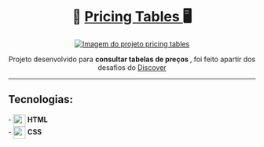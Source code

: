 <div align="center">
<h1> 🛒 <a href="https://carlos-kennedy.github.io/pricing-tables/"> Pricing Tables </a> 🖥 </h1>
<a href="https://carlos-kennedy.github.io/pricing-tables/" title="Pricing Tables"> <img src="https://i.imgur.com/lmCGZwq.gif" alt="Imagem do projeto pricing tables" /></a>
<p> Projeto desenvolvido para <strong> consultar tabelas de preços </strong>, foi feito apartir dos desafios do <a href="https://app.rocketseat.com.br/discover/challenges"> Discover </a> </p>
<hr>

<div align="left">
<h2> Tecnologias: </h2>
- <img src="https://cdn.jsdelivr.net/gh/devicons/devicon/icons/html5/html5-original.svg" align="center" width="25rem" /> <strong>HTML</strong><br>
- <img src="https://cdn.jsdelivr.net/gh/devicons/devicon/icons/css3/css3-original.svg" align="center" width="25rem" /> <strong>CSS</strong>
</div>


